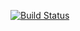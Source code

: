 [![Build Status](https://travis-ci.org/ericminio/learning-osgi.svg?branch=master)](https://travis-ci.org/ericminio/learning-osgi)
